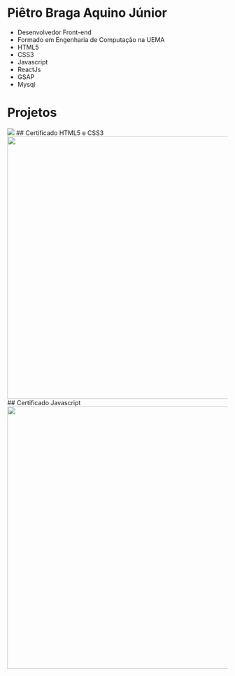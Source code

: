 # Piêtro Braga Aquino Júnior
- Desenvolvedor Front-end
- Formado em Engenharia de Computação na UEMA
- HTML5
- CSS3
- Javascript
- ReactJs
- GSAP
- Mysql

# Projetos
<img src="https://user-images.githubusercontent.com/85259321/178920494-076a1b99-7e1f-4feb-873b-4a287fc31498.gif" />
## Certificado HTML5 e CSS3
<img src="https://user-images.githubusercontent.com/85259321/179030066-dd09a757-f8cb-4703-9996-e8ffc418020f.jpg" width="600" />
## Certificado Javascript
<img src="https://user-images.githubusercontent.com/85259321/179030084-625fdaa0-8b0b-4cd6-892d-f78ddbffbbbc.jpg" width="600" />
